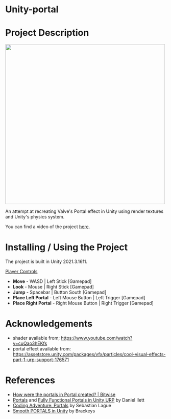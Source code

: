 # Unity-portal

# Project Description
<img src="https://user-images.githubusercontent.com/55785328/211294906-d9f67a86-394f-4724-bd60-4282115879b9.png" width="500" height="500">

An attempt at recreating Valve's Portal effect in Unity using render textures and Unity's physics system.

You can find a video of the project [here](https://youtu.be/NX3zPsITkn4).

# Installing / Using the Project
The project is built in Unity 2021.3.16f1.

<ins>Player Controls</ins>
- **Move** - WASD | Left Stick [Gamepad]
- **Look** - Mouse | Right Stick [Gamepad]
- **Jump** - Spacebar | Button South [Gamepad]
- **Place Left Portal** - Left Mouse Button | Left Trigger [Gamepad]
- **Place Right Portal** - Right Mouse Button | Right Trigger [Gamepad]

# Acknowledgements
- shader available from; https://www.youtube.com/watch?v=cuQao3hEKfs
- portal effect available from: https://assetstore.unity.com/packages/vfx/particles/cool-visual-effects-part-1-urp-support-176571

# References
- [How were the portals in Portal created? | Bitwise](https://www.youtube.com/watch?v=_SmPR5mvH7w)
- [Portals](https://danielilett.com/2019-12-01-tut4-intro-portals/) and [Fully Functional Portals in Unity URP](https://www.youtube.com/watch?v=PkGjYig8avo) by Daniel Ilett
- [Coding Adventure: Portals](https://www.youtube.com/watch?v=cWpFZbjtSQg) by Sebastian Lague
- [Smooth PORTALS in Unity](https://www.youtube.com/watch?v=cuQao3hEKfs) by Brackeys

